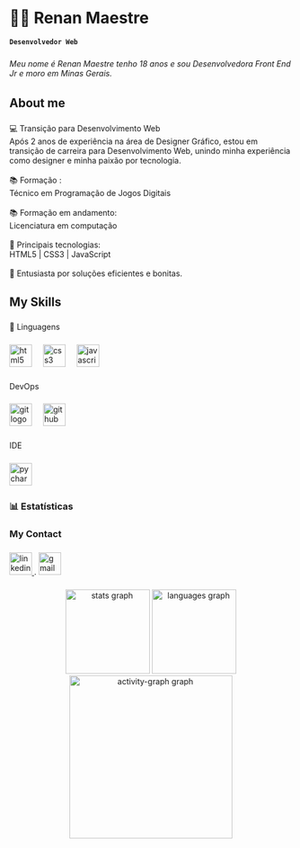 <br clear="both">

<h1 align="left">👨‍💻 Renan Maestre</h1>

**`Desenvolvedor Web`**

###

<h6 align="left">Meu nome é Renan Maestre tenho 18 anos e sou Desenvolvedora Front End Jr e moro em Minas Gerais.</h6>

###

<h2 align="left">About me</h2>

###

<p align="left">💻 Transição para Desenvolvimento Web<br>Após 2 anos de experiência na área de Designer Gráfico, estou em transição de carreira para Desenvolvimento Web, unindo minha experiência como designer e minha paixão por tecnologia.<br><br>
📚 Formação :<br>Técnico em Programação de Jogos Digitais <br>
<br>📚 Formação em andamento:<br>Licenciatura em computação
<br><br>🚀 Principais tecnologias:
<br>HTML5  | CSS3 | JavaScript  <br><br>🌟 Entusiasta por soluções eficientes e bonitas.</p>

###

<h2 align="left">My Skills</h2>

###

<p align="left">🤖 Linguagens </p>

###

<div align="left">
  <img src="https://cdn.jsdelivr.net/gh/devicons/devicon/icons/html5/html5-original.svg" height="40" alt="html5 logo"  />
  <img width="12" />
  <img src="https://cdn.jsdelivr.net/gh/devicons/devicon/icons/css3/css3-original.svg" height="40" alt="css3 logo"  />
  <img width="12" />
  <img src="https://cdn.jsdelivr.net/gh/devicons/devicon/icons/javascript/javascript-original.svg" height="40" alt="javascript logo"  />
  <img width="12" />
 
</div>

###

<p align="left">DevOps</p>

###

<div align="left">
  <img src="https://cdn.jsdelivr.net/gh/devicons/devicon/icons/git/git-original.svg" height="40" alt="git logo"  />
  <img width="12" />
  <img src="https://cdn.jsdelivr.net/gh/devicons/devicon/icons/github/github-original.svg" height="40" alt="github logo"  />

</div>

###

<p align="left">IDE</p>

###

<div align="left">
  <img src="https://cdn.jsdelivr.net/gh/devicons/devicon@latest/icons/vscode/vscode-original.svg" height="40" alt="pycharm logo"  />
  <img width="12" />
  
</div>

###



### 📊 Estatísticas



<h3 align="left">My Contact</h3>

###

<div align="left">
  <a href="https://www.linkedin.com/in/h%C3%A1gata-mendes-808b73180/" target="_blank">
    <img src="https://cdn.jsdelivr.net/gh/devicons/devicon@latest/icons/linkedin/linkedin-original.svg" height="40" alt="linkedin logo"  />
  </a>
  .
  <a href="mailto:hagatamendes2017@gmail.com" target="_blank">
    <img src="https://cdn.jsdelivr.net/gh/devicons/devicon@latest/icons/google/google-original.svg" height="40" alt="gmail logo"  />
  </a>
</div>

###

<div align="center">
  <img src="" height="150" alt="stats graph"  />
  <img src="" height="150" alt="languages graph"  />
  <img src="" height="290" alt="activity-graph graph"  />
</div>

###
